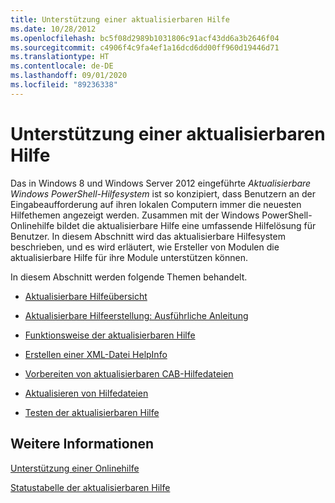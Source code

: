 ```yaml
---
title: Unterstützung einer aktualisierbaren Hilfe
ms.date: 10/28/2012
ms.openlocfilehash: bc5f08d2989b1031806c91acf43dd6a3b2646f04
ms.sourcegitcommit: c4906f4c9fa4ef1a16dcd6dd00ff960d19446d71
ms.translationtype: HT
ms.contentlocale: de-DE
ms.lasthandoff: 09/01/2020
ms.locfileid: "89236338"
---
```

# <a name="supporting-updatable-help"></a>Unterstützung einer aktualisierbaren Hilfe

Das in Windows 8 und Windows Server 2012 eingeführte *Aktualisierbare Windows PowerShell-Hilfesystem* ist so konzipiert, dass Benutzern an der Eingabeaufforderung auf ihren lokalen Computern immer die neuesten Hilfethemen angezeigt werden. Zusammen mit der Windows PowerShell-Onlinehilfe bildet die aktualisierbare Hilfe eine umfassende Hilfelösung für Benutzer. In diesem Abschnitt wird das aktualisierbare Hilfesystem beschrieben, und es wird erläutert, wie Ersteller von Modulen die aktualisierbare Hilfe für ihre Module unterstützen können.

In diesem Abschnitt werden folgende Themen behandelt.

- [Aktualisierbare Hilfeübersicht](./updatable-help-overview.md)

- [Aktualisierbare Hilfeerstellung: Ausführliche Anleitung](./updatable-help-authoring-step-by-step.md)

- [Funktionsweise der aktualisierbaren Hilfe](./how-updatable-help-works.md)

- [Erstellen einer XML-Datei HelpInfo](./how-to-create-a-helpinfo-xml-file.md)

- [Vorbereiten von aktualisierbaren CAB-Hilfedateien](./how-to-prepare-updatable-help-cab-files.md)

- [Aktualisieren von Hilfedateien](./how-to-update-help-files.md)

- [Testen der aktualisierbaren Hilfe](./how-to-test-updatable-help.md)

## <a name="see-also"></a>Weitere Informationen

[Unterstützung einer Onlinehilfe](./supporting-online-help.md)

[Statustabelle der aktualisierbaren Hilfe](/windows/deployment/deploy-whats-new)
